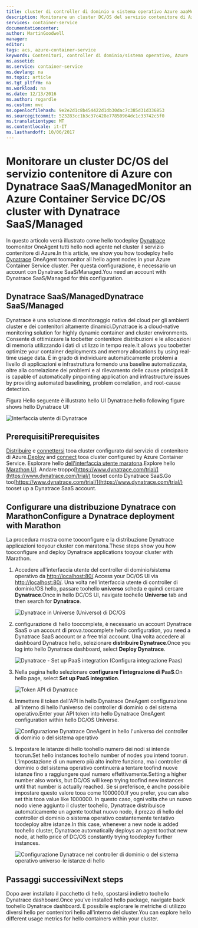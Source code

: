 ```yaml
---
title: cluster di controller di dominio o sistema operativo Azure aaaMonitor - Dynatrace | Documenti Microsoft
description: Monitorare un cluster DC/OS del servizio contenitore di Azure con Dynatrace. Distribuire hello Dynatrace OneAgent tramite il dashboard di controller di dominio/OS hello.
services: container-service
documentationcenter: 
author: MartinGoodwell
manager: 
editor: 
tags: acs, azure-container-service
keywords: Contenitori, controller di dominio/sistema operativo, Azure
ms.assetid: 
ms.service: container-service
ms.devlang: na
ms.topic: article
ms.tgt_pltfrm: na
ms.workload: na
ms.date: 12/13/2016
ms.author: rogardle
ms.custom: mvc
ms.openlocfilehash: 9e2e2d1c8b454422d1db30dac7c385d31d336853
ms.sourcegitcommit: 523283cc1b3c37c428e77850964dc1c33742c5f0
ms.translationtype: MT
ms.contentlocale: it-IT
ms.lasthandoff: 10/06/2017
---
```

# <a name="monitor-an-azure-container-service-dcos-cluster-with-dynatrace-saasmanaged"></a><span data-ttu-id="a59ca-105">Monitorare un cluster DC/OS del servizio contenitore di Azure con Dynatrace SaaS/Managed</span><span class="sxs-lookup"><span data-stu-id="a59ca-105">Monitor an Azure Container Service DC/OS cluster with Dynatrace SaaS/Managed</span></span>
<span data-ttu-id="a59ca-106">In questo articolo verrà illustrato come hello toodeploy [Dynatrace](https://www.dynatrace.com/) toomonitor OneAgent tutti hello nodi agente nel cluster il servizio contenitore di Azure.</span><span class="sxs-lookup"><span data-stu-id="a59ca-106">In this article, we show you how toodeploy hello [Dynatrace](https://www.dynatrace.com/) OneAgent toomonitor all hello agent nodes in your Azure Container Service cluster.</span></span> <span data-ttu-id="a59ca-107">Per questa configurazione, è necessario un account con Dynatrace SaaS/Managed.</span><span class="sxs-lookup"><span data-stu-id="a59ca-107">You need an account with Dynatrace SaaS/Managed for this configuration.</span></span> 

## <a name="dynatrace-saasmanaged"></a><span data-ttu-id="a59ca-108">Dynatrace SaaS/Managed</span><span class="sxs-lookup"><span data-stu-id="a59ca-108">Dynatrace SaaS/Managed</span></span>
<span data-ttu-id="a59ca-109">Dynatrace è una soluzione di monitoraggio nativa del cloud per gli ambienti cluster e dei contenitori altamente dinamici.</span><span class="sxs-lookup"><span data-stu-id="a59ca-109">Dynatrace is a cloud-native monitoring solution for highly dynamic container and cluster environments.</span></span> <span data-ttu-id="a59ca-110">Consente di ottimizzare la toobetter contenitore distribuzioni e le allocazioni di memoria utilizzando i dati di utilizzo in tempo reale.</span><span class="sxs-lookup"><span data-stu-id="a59ca-110">It allows you toobetter optimize your container deployments and memory allocations by using real-time usage data.</span></span> <span data-ttu-id="a59ca-111">È in grado di individuare automaticamente problemi a livello di applicazioni e infrastruttura fornendo una baseline automatizzata, oltre alla correlazione dei problemi e al rilevamento delle cause principali.</span><span class="sxs-lookup"><span data-stu-id="a59ca-111">It is capable of automatically pinpointing application and infrastructure issues by providing automated baselining, problem correlation, and root-cause detection.</span></span>

<span data-ttu-id="a59ca-112">Figura Hello seguente è illustrato hello UI Dynatrace:</span><span class="sxs-lookup"><span data-stu-id="a59ca-112">hello following figure shows hello Dynatrace UI:</span></span>

![Interfaccia utente di Dynatrace](./media/container-service-monitoring-dynatrace/dynatrace.png)

## <a name="prerequisites"></a><span data-ttu-id="a59ca-114">Prerequisiti</span><span class="sxs-lookup"><span data-stu-id="a59ca-114">Prerequisites</span></span> 
<span data-ttu-id="a59ca-115">[Distribuire](container-service-deployment.md) e [connettersi](./../container-service-connect.md) tooa cluster configurato dal servizio di contenitore di Azure.</span><span class="sxs-lookup"><span data-stu-id="a59ca-115">[Deploy](container-service-deployment.md) and [connect](./../container-service-connect.md) tooa cluster configured by Azure Container Service.</span></span> <span data-ttu-id="a59ca-116">Esplorare hello [dell'interfaccia utente maratona](container-service-mesos-marathon-ui.md).</span><span class="sxs-lookup"><span data-stu-id="a59ca-116">Explore hello [Marathon UI](container-service-mesos-marathon-ui.md).</span></span> <span data-ttu-id="a59ca-117">Andare troppo[https://www.dynatrace.com/trial/](https://www.dynatrace.com/trial/) tooset conto Dynatrace SaaS.</span><span class="sxs-lookup"><span data-stu-id="a59ca-117">Go too[https://www.dynatrace.com/trial/](https://www.dynatrace.com/trial/) tooset up a Dynatrace SaaS account.</span></span>  

## <a name="configure-a-dynatrace-deployment-with-marathon"></a><span data-ttu-id="a59ca-118">Configurare una distribuzione Dynatrace con Marathon</span><span class="sxs-lookup"><span data-stu-id="a59ca-118">Configure a Dynatrace deployment with Marathon</span></span>
<span data-ttu-id="a59ca-119">La procedura mostra come tooconfigure e la distribuzione Dynatrace applicazioni tooyour cluster con maratona.</span><span class="sxs-lookup"><span data-stu-id="a59ca-119">These steps show you how tooconfigure and deploy Dynatrace applications tooyour cluster with Marathon.</span></span>

1. <span data-ttu-id="a59ca-120">Accedere all'interfaccia utente del controller di dominio/sistema operativo da [http://localhost:80/](http://localhost:80/).</span><span class="sxs-lookup"><span data-stu-id="a59ca-120">Access your DC/OS UI via [http://localhost:80/](http://localhost:80/).</span></span> <span data-ttu-id="a59ca-121">Una volta nell'interfaccia utente di controller di dominio/OS hello, passare toohello **universo** scheda e quindi cercare **Dynatrace**.</span><span class="sxs-lookup"><span data-stu-id="a59ca-121">Once in hello DC/OS UI, navigate toohello **Universe** tab and then search for **Dynatrace**.</span></span>

    ![Dynatrace in Universe (Universo) di DC/OS](./media/container-service-monitoring-dynatrace/dynatrace-universe.png)

2. <span data-ttu-id="a59ca-123">configurazione di hello toocomplete, è necessario un account Dynatrace SaaS o un account di prova.</span><span class="sxs-lookup"><span data-stu-id="a59ca-123">toocomplete hello configuration, you need a Dynatrace SaaS account or a free trial account.</span></span> <span data-ttu-id="a59ca-124">Una volta accedere al dashboard Dynatrace hello, selezionare **distribuire Dynatrace**.</span><span class="sxs-lookup"><span data-stu-id="a59ca-124">Once you log into hello Dynatrace dashboard, select **Deploy Dynatrace**.</span></span>

    ![Dynatrace - Set up PaaS integration (Configura integrazione Paas)](./media/container-service-monitoring-dynatrace/setup-paas.png)

3. <span data-ttu-id="a59ca-126">Nella pagina hello selezionare **configurare l'integrazione di PaaS**.</span><span class="sxs-lookup"><span data-stu-id="a59ca-126">On hello page, select **Set up PaaS integration**.</span></span> 

    ![Token API di Dynatrace](./media/container-service-monitoring-dynatrace/api-token.png) 

4. <span data-ttu-id="a59ca-128">Immettere il token dell'API in hello Dynatrace OneAgent configurazione all'interno di hello l'universo dei controller di dominio o del sistema operativo.</span><span class="sxs-lookup"><span data-stu-id="a59ca-128">Enter your API token into hello Dynatrace OneAgent configuration within hello DC/OS Universe.</span></span> 

    ![Configurazione Dynatrace OneAgent in hello l'universo dei controller di dominio o del sistema operativo](./media/container-service-monitoring-dynatrace/dynatrace-config.png)

5. <span data-ttu-id="a59ca-130">Impostare le istanze di hello toohello numero dei nodi si intende toorun.</span><span class="sxs-lookup"><span data-stu-id="a59ca-130">Set hello instances toohello number of nodes you intend toorun.</span></span> <span data-ttu-id="a59ca-131">L'impostazione di un numero più alto inoltre funziona, ma i controller di dominio o del sistema operativo continuerà a tentare toofind nuove istanze fino a raggiungere quel numero effettivamente.</span><span class="sxs-lookup"><span data-stu-id="a59ca-131">Setting a higher number also works, but DC/OS will keep trying toofind new instances until that number is actually reached.</span></span> <span data-ttu-id="a59ca-132">Se si preferisce, è anche possibile impostare questo valore tooa come 1000000.</span><span class="sxs-lookup"><span data-stu-id="a59ca-132">If you prefer, you can also set this tooa value like 1000000.</span></span> <span data-ttu-id="a59ca-133">In questo caso, ogni volta che un nuovo nodo viene aggiunto il cluster toohello, Dynatrace distribuisce automaticamente un agente toothat nuovo nodo, il prezzo di hello del controller di dominio o sistema operativo costantemente tentativo toodeploy altre istanze.</span><span class="sxs-lookup"><span data-stu-id="a59ca-133">In this case, whenever a new node is added toohello cluster, Dynatrace automatically deploys an agent toothat new node, at hello price of DC/OS constantly trying toodeploy further instances.</span></span>

    ![Configurazione Dynatrace nel controller di dominio o del sistema operativo universo-le istanze di hello](./media/container-service-monitoring-dynatrace/dynatrace-config2.png)

## <a name="next-steps"></a><span data-ttu-id="a59ca-135">Passaggi successivi</span><span class="sxs-lookup"><span data-stu-id="a59ca-135">Next steps</span></span>

<span data-ttu-id="a59ca-136">Dopo aver installato il pacchetto di hello, spostarsi indietro toohello Dynatrace dashboard.</span><span class="sxs-lookup"><span data-stu-id="a59ca-136">Once you've installed hello package, navigate back toohello Dynatrace dashboard.</span></span> <span data-ttu-id="a59ca-137">È possibile esplorare le metriche di utilizzo diversi hello per contenitori hello all'interno del cluster.</span><span class="sxs-lookup"><span data-stu-id="a59ca-137">You can explore hello different usage metrics for hello containers within your cluster.</span></span> 
